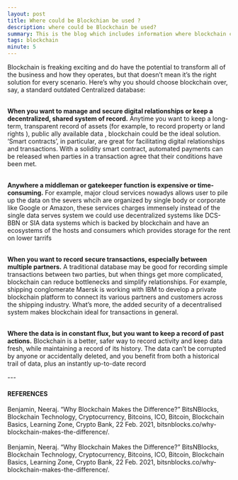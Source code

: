 ```yaml
---
layout: post
title: Where could be Blockchian be used ?
description: where could be Blockchain be used?
summary: This is the blog which includes information where blockchain could be used.
tags: blockchain
minute: 5
---
```

<p style='text-align: justify;'> 

Blockchain is freaking exciting and do have the potential to transform  all of the business and how they operates, but that doesn’t mean it’s the right  solution for every scenario. Here’s why you should choose blockchain  over, say, a standard outdated Centralized database:
<br>
<br>

**When you want to manage and secure digital relationships or keep a decentralized, shared system of record.**  Anytime you want to keep a long-term, transparent record of assets (for  example, to record property or land rights ), public ally available data , blockchain could be the  ideal solution. ‘Smart contracts’, in particular, are great for  facilitating digital relationships and transactions. With a solidity smart  contract, automated payments can be released when parties in a  transaction agree that their conditions have been met.
<br>
<br>

**Anywhere a middleman or gatekeeper function is expensive or time-consuming.** For  example, major cloud services nowadys allows user to pile up the data on the severs whcih are organized by single body or corporate like Google or Amazon, these services charges immensely instead of the single data serves system we could use decentralized systems like DCS-BBN or SIA data systems which is backed by blockchain and have an ecosystems of the hosts and consumers which provides storage for the rent on lower tarrifs
<br>
<br>

**When you want to record secure transactions, especially between multiple partners.** A  traditional database may be good for recording simple transactions  between two parties, but when things get more complicated, blockchain  can reduce bottlenecks and simplify relationships. For example, shipping  conglomerate Maersk is working with IBM to develop a private blockchain  platform to connect its various partners and customers across the  shipping industry. What’s more, the added security of a decentralised  system makes blockchain ideal for transactions in general.
<br>
<br>

**Where the data is in constant flux, but you want to keep a record of past actions.**  Blockchain is a better, safer way to record activity and keep data  fresh, while maintaining a record of its history. The data can’t be  corrupted by anyone or accidentally deleted, and you benefit from both a  historical trail of data, plus an instantly up-to-date record 
</p>
---

#### REFERENCES

<p style='text-align: justify;'> 

Benjamin, Neeraj. “Why Blockchain Makes the Difference?” BitsNBlocks, Blockchain Technology, Cryptocurrency, Bitcoins, ICO, Bitcoin, Blockchain Basics, Learning Zone, Crypto Bank, 22 Feb. 2021, bitsnblocks.co/why-blockchain-makes-the-difference/.
<br>
<br>
‌Benjamin, Neeraj. “Why Blockchain Makes the Difference?” BitsNBlocks, Blockchain Technology, Cryptocurrency, Bitcoins, ICO, Bitcoin, Blockchain Basics, Learning Zone, Crypto Bank, 22 Feb. 2021, bitsnblocks.co/why-blockchain-makes-the-difference/.
</p>
